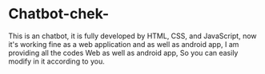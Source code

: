 # Chatbot-chek-
This is an chatbot, it is fully developed by HTML, CSS, and JavaScript,  now it's working fine as a web application and as well as android app, I am providing all the codes Web as well as android app, So you can easily modify in it according to you.
